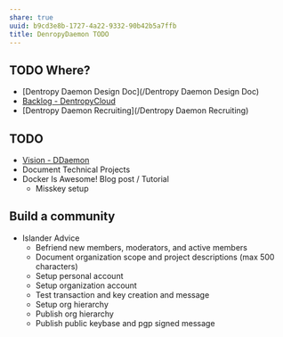 ```yaml
---
share: true
uuid: b9cd3e8b-1727-4a22-9332-90b42b5a7ffb
title: DenropyDaemon TODO
---
```

## TODO Where?

* [Dentropy Daemon Design Doc](/Dentropy Daemon Design Doc)
* [Backlog - DentropyCloud](/4e71511d-083c-4683-adb1-617be0f9f5be)
* [Dentropy Daemon Recruiting](/Dentropy Daemon Recruiting)

## TODO

* [Vision - DDaemon](/d6c7b9d4-1ce5-4661-9040-28be18e457ca)
* Document Technical Projects
* Docker Is Awesome! Blog post / Tutorial
  * Misskey setup

## Build a community

* Islander Advice
  * Befriend new members, moderators, and active members
  * Document organization scope and project descriptions (max 500 characters)
  * Setup personal account
  * Setup organization account
  * Test transaction and key creation and message
  * Setup org hierarchy
  * Publish org hierarchy
  * Publish public keybase and pgp signed message